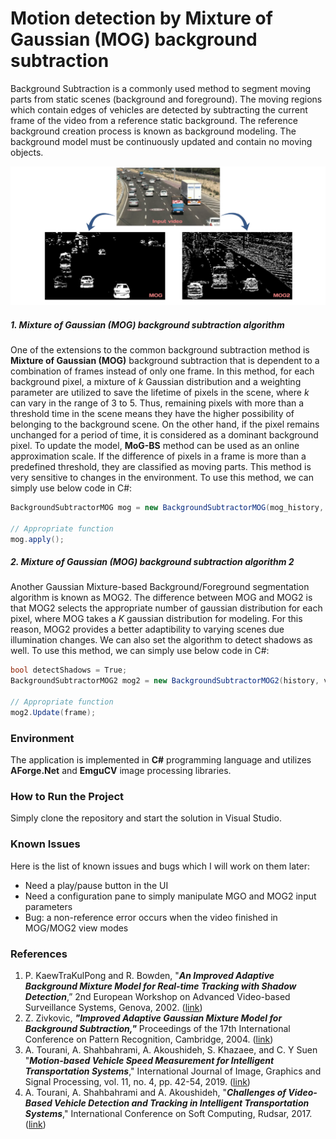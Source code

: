 # Motion detection by Mixture of Gaussian (MOG) background subtraction
Background Subtraction is a commonly used method to segment moving parts from static scenes (background and foreground). The moving regions which contain edges of vehicles are detected by subtracting the current frame of the video from a reference static background. The reference background creation process is known as background modeling. The background model must be continuously updated and contain no moving objects.

![Ali Tourani Motion Detecion MOG](Ali-Tourani-Motion-Detection.png "Ali Tourani Motion Detecion MOG")

##### 1. Mixture of Gaussian (MOG) background subtraction algorithm
One of the extensions to the common background subtraction method is **Mixture of Gaussian (MOG)** background subtraction that is dependent to a combination of frames instead of only one frame. In this method, for each background pixel, a mixture of *k* Gaussian distribution and a weighting parameter are utilized to save the lifetime of pixels in the scene, where *k* can vary in the range of 3 to 5. Thus, remaining pixels with more than a threshold time in the scene means they have the higher possibility of belonging to the background scene. On the other hand, if the pixel remains unchanged for a period of time, it is considered as a dominant background pixel. To update the model, **MoG-BS** method can be used as an online approximation scale. If the difference of pixels in a frame is more than a predefined threshold, they are classified as moving parts. This method is very sensitive to changes in the environment. To use this method, we can simply use below code in C#:
```csharp
BackgroundSubtractorMOG mog = new BackgroundSubtractorMOG(mog_history, mog_nMixtures, mog_backgroundRatio, mog_noiseSigma);

// Appropriate function
mog.apply();
```

##### 2. Mixture of Gaussian (MOG) background subtraction algorithm 2
Another Gaussian Mixture-based Background/Foreground segmentation algorithm is known as MOG2. The difference between MOG and MOG2 is that MOG2 selects the appropriate number of gaussian distribution for each pixel, where MOG takes a *K* gaussian distribution for modeling. For this reason, MOG2 provides a better adaptibility to varying scenes due illumination changes. We can also set the algorithm to detect shadows as well. To use this method, we can simply use below code in C#:

```csharp
bool detectShadows = True;
BackgroundSubtractorMOG2 mog2 = new BackgroundSubtractorMOG2(history, varThreshold, detectShadows);

// Appropriate function
mog2.Update(frame);
```

### Environment
The application is implemented in **C#** programming language and utilizes **AForge.Net** and **EmguCV** image processing libraries.

### How to Run the Project
Simply clone the repository and start the solution in Visual Studio.

### Known Issues
Here is the list of known issues and bugs which I will work on them later:
- Need a play/pause button in the UI
- Need a configuration pane to simply manipulate MGO and MOG2 input parameters
- Bug: a non-reference error occurs when the video finished in MOG/MOG2 view modes

### References
1. P. KaewTraKulPong and R. Bowden, "***An Improved Adaptive Background Mixture Model for Real-time Tracking with Shadow Detection***,” 2nd European Workshop on Advanced Video-based Surveillance Systems, Genova, 2002. ([link](https://www.researchgate.net/publication/2557021_An_Improved_Adaptive_Background_Mixture_Model_for_Realtime_Tracking_with_Shadow_Detection "link"))
2. Z. Zivkovic, ***"Improved Adaptive Gaussian Mixture Model for Background Subtraction,"*** Proceedings of the 17th International Conference on Pattern Recognition, Cambridge, 2004. ([link](https://www.researchgate.net/publication/4090386_Improved_Adaptive_Gaussian_Mixture_Model_for_Background_Subtraction "link"))
3. A. Tourani, A. Shahbahrami, A. Akoushideh, S. Khazaee, and C. Y Suen "***Motion-based Vehicle Speed Measurement for Intelligent Transportation Systems***," International Journal of Image, Graphics and Signal Processing, vol. 11, no. 4, pp. 42-54, 2019. ([link](https://www.researchgate.net/publication/332297032_Motion-based_Vehicle_Speed_Measurement_for_Intelligent_Transportation_Systems "link"))
4. A. Tourani, A. Shahbahrami and A. Akoushideh, "***Challenges of Video-Based Vehicle Detection and Tracking in Intelligent Transportation Systems***," International Conference on Soft Computing, Rudsar, 2017. ([link](https://www.researchgate.net/publication/321254958_Challenges_of_Video-Based_Vehicle_Detection_and_Tracking_in_Intelligent_Transportation_Systems "link"))
